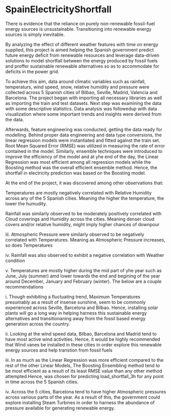# SpainElectricityShortfall

There is evidence that the reliance on purely non-renewable fossil-fuel energy sources is unsustainable. Transitioning into renewable energy sources is simply inevitable.

By analyzing the effect of different weather features with time on energy supplied, this project is aimed helping the Spanish government predict future energy deficit from renewable resources and leverage data-driven solutions to model shortfall between the energy produced by fossil fuels and proffer sustainable renewable alternatives so as to accommodate for deficits in the power grid.

To achieve this aim, data around climatic variables such as rainfall, temperaturs, wind speed, snow, relative humidity and pressure were collected across 5 Spanish cities of Bilbao, Seville, Madrid, Valencia and Barcelona. The project began with importing all necessary libraries as well as importing the train and test datasets. Next step was examining the data with some descriptive statistics. Data analysis was followedup with data visualization where some important trends and insights were derived from the data.

Afterwards, feature engineering was conducted, getting the data ready for modelling. Behind proper data engineering and data type conversions, the linear regression models were instantiated and fitted against the train set. Root Mean Squared Error (RMSE) was utilized in measuring the rate of error contained in the model. Similarly, ensemble techniques were introduced to improve the efficiency of the model and at yhe end of the day, the Linear Regression was most efficient among all regression models while the Boosting method was the overall efficient ensemble method. Hence, the shortfall in electricity prediction was based on the Boosting model.

At the end of the project, it was discovered among other observations that:

Temperatures are mostly negatively correlated with Relative Humidity across any of the 5 Spanish cities. Meaning the higher the temperature, the lower the humudity.

Rainfall was similarly observed to be moderately positively correlated with Cloud coverings and Humidity across the cities. Meaning denser cloud covers and/or relative humidity, might imply higher chances of downpour

iii. Atmospheric Pressure were similarly observed to be negatively correlated with Temperatures. Meaning as Atmospheric Pressure increases, so does Temperatures

iv. Rainfall was also observed to exhibit a negative correlation with Weather condition

v. Temperatures are mostly higher during the mid part of yhe year such as June, July (summer) amd lower towards the end and begining of the year around December, January and February (winter).
The below are a couple recommendations

i. Though exhibiting a fluctuating trend, Maximum Temperatures presumably as a result of insense sunshine, seem to be commonly experienced across Seville, Barcelona and Bilbao. Hence, installing solar plants will go a long way in helping harness this sustainable energy alternatives and transitionaning away from the fossil based energy generation across the country.

ii. Looking at the wind speed data, Bilbao, Barcelona and Madrid tend to have most active wind activities. Hence, it would be highly recommended that Wind vanes be installed in these cities in order explore this renewable energy sources and help transtion from fossil fuels

iii. In as much as the Linear Regression was more efficient compared to the rest of the other Linear Models, The Boosting Ensembling method tend to be most efficient as a result of its least RMSE value than any other method attempted.Hence, was chosen for predicting load_shortfall_3h for any point in time across the 5 Spanish cities.

iv. Across the 5 cities, Barcelona tend to have higher Atmospheric pressures across various parts of the year. As a result of this, the government could explore installing Steam Turbines in order to harness the abundance of pressure available for generating renewable energy.
